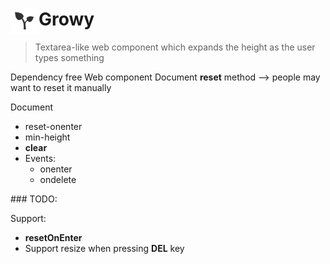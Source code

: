 # <img src="icon.png" width="45" align="left"> Growy
> Textarea-like web component which expands the height as the user types something

Dependency free
Web component
Document **reset** method --> people may want to reset it manually

Document
  - reset-onenter
  - min-height
  - **clear**
  - Events: 
      - onenter
      - ondelete

### TODO:

Support: 

  - **resetOnEnter**
  - Support resize when pressing **DEL** key